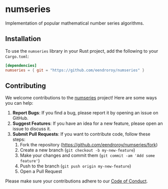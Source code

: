 # numseries

Implementation of popular mathematical number series algorithms.

## Installation

To use the `numseries` library in your Rust project, add the following to your `Cargo.toml`:

```toml
[dependencies]
numseries = { git = "https://github.com/eendroroy/numseries" }
```

## Contributing

We welcome contributions to the [numseries](https://github.com/eendroroy/numseries) project! Here are some ways you can
help:

1. **Report Bugs**: If you find a bug, please report it by opening an issue on GitHub.
2. **Suggest Features**: If you have an idea for a new feature, please open an issue to discuss it.
3. **Submit Pull Requests**: If you want to contribute code, follow these steps:
    1. Fork the repository (https://github.com/eendroroy/numseries/fork)
    2. Create a new branch (`git checkout -b my-new-feature`)
    3. Make your changes and commit them (`git commit -am 'Add some feature'`)
    4. Push to the branch (`git push origin my-new-feature`)
    5. Open a Pull Request

Please make sure your contributions adhere to our [Code of Conduct](http://contributor-covenant.org).